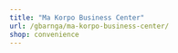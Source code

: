 ```yaml
---
title: "Ma Korpo Business Center"
url: /gbarnga/ma-korpo-business-center/
shop: convenience
---
```

